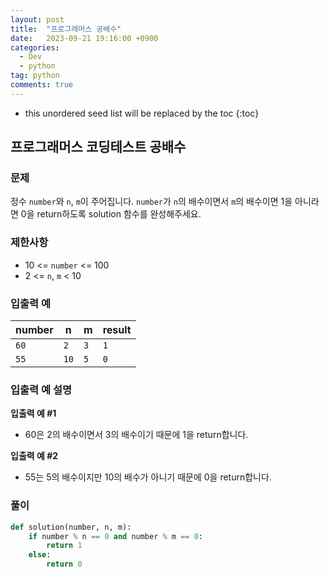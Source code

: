 ```yaml
---
layout: post
title:  "프로그래머스 공배수"
date:   2023-09-21 19:16:00 +0900
categories: 
  - Dev
  - python
tag: python
comments: true
---
```


* this unordered seed list will be replaced by the toc
{:toc}

## 프로그래머스 코딩테스트 공배수

### 문제

정수 `number`와 `n`, `m`이 주어집니다. `number`가 `n`의 배수이면서 `m`의 배수이면 1을 아니라면 0을 return하도록 solution 함수를 완성해주세요.

### 제한사항

- 10 <= `number` <= 100
- 2 <= `n`, `m` < 10

### 입출력 예

| number | n | m | result |
| --- | --- | --- | --- |
| `60` | `2` | `3` | `1` |
| `55` | `10` | `5` | `0` |

### 입출력 예 설명

**입출력 예 #1**

- 60은 2의 배수이면서 3의 배수이기 때문에 1을 return합니다.

**입출력 예 #2**
  
- 55는 5의 배수이지만 10의 배수가 아니기 때문에 0을 return합니다.

### 풀이

```py
def solution(number, n, m):
    if number % n == 0 and number % m == 0:
        return 1
    else:
        return 0
```